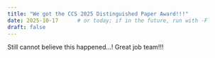 ```yaml
---
title: "We got the CCS 2025 Distinguished Paper Award!!!"
date: 2025-10-17      # or today; if in the future, run with -F
draft: false
---
```

Still cannot believe this happened...! Great job team!!!
